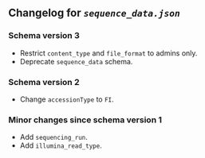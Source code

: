 ## Changelog for *`sequence_data.json`*

### Schema version 3

* Restrict `content_type` and `file_format` to admins only.
* Deprecate `sequence_data` schema.

### Schema version 2

* Change `accessionType` to `FI`.

### Minor changes since schema version 1
* Add `sequencing_run`.
* Add `illumina_read_type`.
